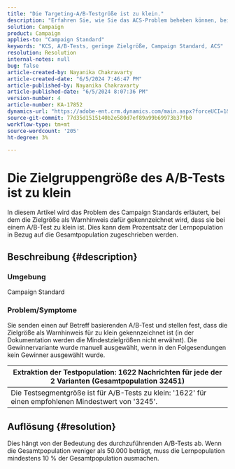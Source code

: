 ```yaml
---
title: "Die Targeting-A/B-Testgröße ist zu klein."
description: "Erfahren Sie, wie Sie das ACS-Problem beheben können, bei dem die Target-Größe als Warnhinweis für die zu geringe Größe in A/B-Tests gekennzeichnet ist."
solution: Campaign
product: Campaign
applies-to: "Campaign Standard"
keywords: "KCS, A/B-Tests, geringe Zielgröße, Campaign Standard, ACS"
resolution: Resolution
internal-notes: null
bug: false
article-created-by: Nayanika Chakravarty
article-created-date: "6/5/2024 7:46:47 PM"
article-published-by: Nayanika Chakravarty
article-published-date: "6/5/2024 8:07:36 PM"
version-number: 4
article-number: KA-17852
dynamics-url: "https://adobe-ent.crm.dynamics.com/main.aspx?forceUCI=1&pagetype=entityrecord&etn=knowledgearticle&id=a3eaea54-7423-ef11-840b-6045bd006b25"
source-git-commit: 77d35d1515140b2e580d7ef89a99b69973b37fb0
workflow-type: tm+mt
source-wordcount: '205'
ht-degree: 3%

---
```


# Die Zielgruppengröße des A/B-Tests ist zu klein


In diesem Artikel wird das Problem des Campaign Standards erläutert, bei dem die Zielgröße als Warnhinweis dafür gekennzeichnet wird, dass sie bei einem A/B-Test zu klein ist. Dies kann dem Prozentsatz der Lernpopulation in Bezug auf die Gesamtpopulation zugeschrieben werden.

## Beschreibung {#description}


### <b>Umgebung</b>

Campaign Standard

### <b>Problem/Symptome</b>

Sie senden einen auf Betreff basierenden A/B-Test und stellen fest, dass die Zielgröße als Warnhinweis für zu klein gekennzeichnet ist (in der Dokumentation werden die Mindestzielgrößen nicht erwähnt). Die Gewinnervariante wurde manuell ausgewählt, wenn in den Folgesendungen kein Gewinner ausgewählt wurde.


| Extraktion der Testpopulation: 1622 Nachrichten für jede der 2 Varianten (Gesamtpopulation 32451) |
| --- |
| Die Testsegmentgröße ist für A/B-Tests zu klein: &#39;1622&#39; für einen empfohlenen Mindestwert von &#39;3245&#39;. |



## Auflösung {#resolution}


Dies hängt von der Bedeutung des durchzuführenden A/B-Tests ab. Wenn die Gesamtpopulation weniger als 50.000 beträgt, muss die Lernpopulation mindestens 10 % der Gesamtpopulation ausmachen.
